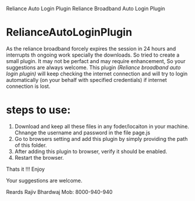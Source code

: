 Reliance Auto Login Plugin
Reliance Broadband Auto Login Plugin


# RelianceAutoLoginPlugin
As the reliance broadband forcely expires the session in 24 hours and interrupts th ongoing work specially the downloads.
So tried to create a small plugin. It may not be perfact and may require enhancement, So your suggestions are always welcome.
This plugin *(Reliance broadband auto login plugin)* will keep checking the internet connection and will try to login automatically (on your behalf with specified credentials) if internet connection is lost.

# steps to use:

1. Download and keep all these files in any foder/locaiton in your machine.
Chnange the username and password in the file page.js
2. Go to browsers setting and add this plugin by simply providing the path of this folder.
3. After adding this plugin to browser, verify it should be enabled.
4. Restart the browser.

Thats it !!!
Enjoy

Your suggestions are welcome.

Reards
Rajiv Bhardwaj
Mob: 8000-940-940
